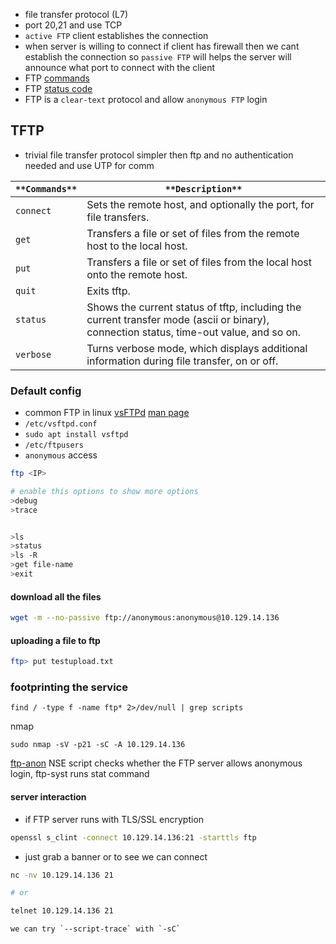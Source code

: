 - file transfer protocol (L7)
- port 20,21 and use TCP
- `active FTP` client establishes the connection 
- when server is willing to connect if client has firewall then we cant establish the connection so `passive FTP` will helps the server will announce what port to connect with the client
- FTP [commands](https://web.archive.org/web/20230326204635/https://www.smartfile.com/blog/the-ultimate-ftp-commands-list/)
- FTP [status code](https://en.wikipedia.org/wiki/List_of_FTP_server_return_codes)
- FTP is a `clear-text` protocol and  allow `anonymous FTP` login

## TFTP
- trivial file transfer protocol simpler then ftp and no authentication needed and use UTP for comm

| `**Commands**` | `**Description**`                                                                                                                      |
| -------------- | -------------------------------------------------------------------------------------------------------------------------------------- |
| `connect`      | Sets the remote host, and optionally the port, for file transfers.                                                                     |
| `get`          | Transfers a file or set of files from the remote host to the local host.                                                               |
| `put`          | Transfers a file or set of files from the local host onto the remote host.                                                             |
| `quit`         | Exits tftp.                                                                                                                            |
| `status`       | Shows the current status of tftp, including the current transfer mode (ascii or binary), connection status, time-out value, and so on. |
| `verbose`      | Turns verbose mode, which displays additional information during file transfer, on or off.                                             |

### Default config
- common FTP in linux [vsFTPd](https://security.appspot.com/vsftpd.html) [man page](http://vsftpd.beasts.org/vsftpd_conf.html) 
- `/etc/vsftpd.conf`
- `sudo apt install vsftpd`
- `/etc/ftpusers`
- `anonymous` access

```bash
ftp <IP>

# enable this options to show more options
>debug 
>trace


>ls
>status
>ls -R
>get file-name
>exit
```

#### download all the files 

```bash
wget -m --no-passive ftp://anonymous:anonymous@10.129.14.136
```

#### uploading a file to ftp

```bash
ftp> put testupload.txt
```

### footprinting the service

```shell-session
find / -type f -name ftp* 2>/dev/null | grep scripts
```

nmap
```shell-session
sudo nmap -sV -p21 -sC -A 10.129.14.136
```
[ftp-anon](https://nmap.org/nsedoc/scripts/ftp-anon.html) NSE script checks whether the FTP server allows anonymous login, ftp-syst runs stat command

#### server interaction
- if FTP server runs with TLS/SSL encryption
```bash
openssl s_clint -connect 10.129.14.136:21 -starttls ftp
```

- just grab a banner or to see we can connect
```bash
nc -nv 10.129.14.136 21

# or

telnet 10.129.14.136 21
```

	we can try `--script-trace` with `-sC`